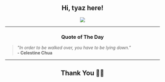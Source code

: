 <h2 align="center"> Hi, tyaz here!</h2>

<p align="center">
<a href="https://github.com/tyazx" alt="github streak"><img src="https://dvst-streak.herokuapp.com/?user=tyazx&theme=tokyonight&fire=DD472C"></a>
</p>

<hr>
<h3 align="center">Quote of The Day</h3>
<p align="center">
<blockquote>
<i>"In order to be walked over, you have to be lying down."</i>
<br>
<b>- Celestine Chua</b>
</blockquote>
</p>


<hr>
<h2 align="center">Thank You 🙏🏼</h2>
